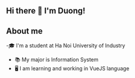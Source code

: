 ## Hi there 👋 I'm Duong!
## About me

-🎓 I'm a student at Ha Noi University of Industry
- 📚 My major is Information System
- 🖥️ I am learning and working in VueJS language


